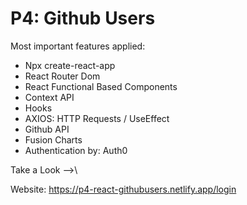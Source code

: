 # P4: Github Users
Most important features applied: 
  - Npx create-react-app
  - React Router Dom
  - React Functional Based Components
  - Context API
  - Hooks
  - AXIOS: HTTP Requests / UseEffect
  - Github API
  - Fusion Charts
  - Authentication by: Auth0
  
Take a Look -->\

Website: https://p4-react-githubusers.netlify.app/login

